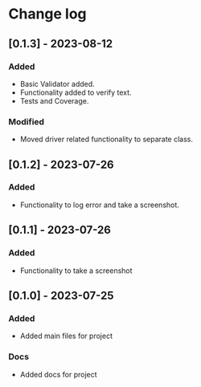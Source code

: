 # Change log

## [0.1.3] - 2023-08-12

### Added
- Basic Validator added.
- Functionality added to verify text.
- Tests and Coverage.

### Modified
- Moved driver related functionality to separate class.

## [0.1.2] - 2023-07-26

### Added
- Functionality to log error and take a screenshot.

## [0.1.1] - 2023-07-26

### Added 
- Functionality to take a screenshot

## [0.1.0] - 2023-07-25

### Added
- Added main files for project
### Docs
- Added docs for project